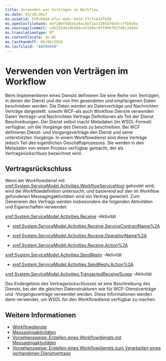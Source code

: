 ```yaml
---
title: Verwenden von Verträgen im Workflow
ms.date: 03/30/2017
ms.assetid: 939c64e9-e7cc-4abc-b41e-27cfce1d7e50
ms.openlocfilehash: def100f9483ea9ac8bf1aa3285d76edccffb030a
ms.sourcegitcommit: cdb295dd1db589ce5169ac9ff096f01fd0c2da9d
ms.translationtype: MT
ms.contentlocale: de-DE
ms.lasthandoff: 06/09/2020
ms.locfileid: "84595010"
---
```

# <a name="using-contracts-in-workflow"></a>Verwenden von Verträgen im Workflow
Beim Implementieren eines Diensts definieren Sie eine Reihe von Verträgen, in denen der Dienst und die von ihm gesendeten und empfangenen Daten beschrieben werden. Die Daten werden als Datenverträge und Nachrichten Verträge dargestellt. sowohl WCF-als auch Workflow Dienste verwenden Daten Vertrags-und Nachrichten Vertrags Definitionen als Teil der Dienst Beschreibungen. Der Dienst selbst macht Metadaten (im WSDL-Format) verfügbar, um die Vorgänge des Diensts zu beschreiben. Bei WCF definieren Dienst- und Vorgangsverträge den Dienst und seine unterstützten Vorgänge. In einem Workflowdienst sind diese Verträge jedoch Teil des eigentlichen Geschäftsprozesses. Sie werden in den Metadaten von einem Prozess verfügbar gemacht, der als Vertragsrückschluss bezeichnet wird.  
  
## <a name="contract-inference"></a>Vertragsrückschluss  
 Wenn ein Workflowdienst mit <xref:System.ServiceModel.Activities.WorkflowServiceHost> gehostet wird, wird die Workflowdefinition untersucht, und basierend auf den im Workflow gefundenen Messagingaktivitäten wird ein Vertrag generiert. Zum Generieren des Vertrags werden insbesondere die folgenden Aktivitäten und Eigenschaften verwendet:  
  
 <xref:System.ServiceModel.Activities.Receive> -Aktivität  
  
- <xref:System.ServiceModel.Activities.Receive.ServiceContractName%2A>  
  
- <xref:System.ServiceModel.Activities.Receive.OperationName%2A>
  
- <xref:System.ServiceModel.Activities.Receive.Action%2A>

 <xref:System.ServiceModel.Activities.SendReply> -Aktivität  
  
- <xref:System.ServiceModel.Activities.SendReply.Action%2A>  
  
 <xref:System.ServiceModel.Activities.TransactedReceiveScope> -Aktivität  
  
 Das Endergebnis des Vertragsrückschlusses ist eine Beschreibung des Diensts, bei der die gleichen Datenstrukturen wie für WCF-Dienstverträge und -Vorgangsverträge verwendet werden. Diese Informationen werden dann verwendet, um WSDL für den Workflowdienst verfügbar zu machen.  
  
## <a name="see-also"></a>Weitere Informationen

- [Workflowdienste](workflow-services.md)
- [Messagingaktivitäten](messaging-activities.md)
- [Vorgehensweise: Erstellen eines Workflowdiensts mit Messagingaktivitäten](how-to-create-a-workflow-service-with-messaging-activities.md)
- [Vorgehensweise: Erstellen eines Workflowdiensts zum Verarbeiten eines vorhandenen Dienstvertrags](../../windows-workflow-foundation/how-to-create-a-workflow-service-that-consumes-an-existing-service-contract.md)
